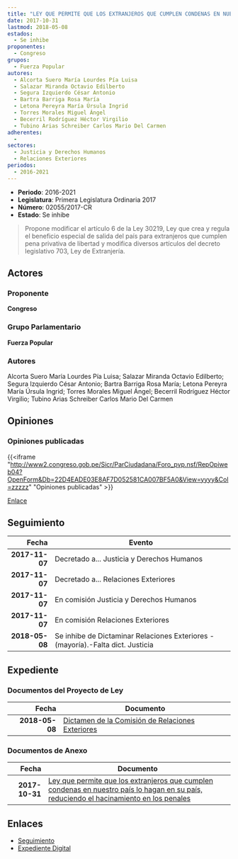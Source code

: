 ```yaml
---
title: "LEY QUE PERMITE QUE LOS EXTRANJEROS QUE CUMPLEN CONDENAS EN NUESTRO PAÍS LO HAGAN EN SU PAÍS, REDUCIENDO EL HACINAMIENTO EN LOS PENALES"
date: 2017-10-31
lastmod: 2018-05-08
estados: 
  - Se inhibe
proponentes: 
  - Congreso
grupos: 
  - Fuerza Popular
autores: 
  - Alcorta Suero María Lourdes Pía Luisa
  - Salazar Miranda Octavio Edilberto
  - Segura Izquierdo César Antonio
  - Bartra Barriga Rosa María
  - Letona Pereyra María Úrsula Ingrid
  - Torres Morales Miguel Ángel
  - Becerril Rodríguez Héctor Virgilio
  - Tubino Arias Schreiber Carlos Mario Del Carmen
adherentes: 
  - 
sectores: 
  - Justicia y Derechos Humanos
  - Relaciones Exteriores
periodos: 
  - 2016-2021
---
```


- **Periodo**: 2016-2021
- **Legislatura**: Primera Legislatura Ordinaria 2017
- **Número**: 02055/2017-CR
- **Estado**: Se inhibe

> Propone modificar el artículo 6 de la Ley 30219, Ley que crea y regula el beneficio especial de salida del país para extranjeros que cumplen pena privativa de libertad y modifica diversos artículos del decreto legislativo 703, Ley de Extranjería.


## Actores

### Proponente

**Congreso**

### Grupo Parlamentario

**Fuerza Popular**

### Autores

Alcorta Suero María Lourdes Pía Luisa; Salazar Miranda Octavio Edilberto; Segura Izquierdo César Antonio; Bartra Barriga Rosa María; Letona Pereyra María Úrsula Ingrid; Torres Morales Miguel Ángel; Becerril Rodríguez Héctor Virgilio; Tubino Arias Schreiber Carlos Mario Del Carmen


## Opiniones

### Opiniones publicadas

{{<iframe "http://www2.congreso.gob.pe/Sicr/ParCiudadana/Foro_pvp.nsf/RepOpiweb04?OpenForm&Db=22D4EADE03E8AF7D052581CA007BF5A0&View=yyyy&Col=zzzzz" "Opiniones publicadas" >}}

[Enlace](http://www2.congreso.gob.pe/Sicr/ParCiudadana/Foro_pvp.nsf/RepOpiweb04?OpenForm&Db=22D4EADE03E8AF7D052581CA007BF5A0&View=yyyy&Col=zzzzz)

## Seguimiento

| Fecha | Evento |
|------:|--------|
| **2017-11-07** | Decretado a... Justicia y Derechos Humanos|
| **2017-11-07** | Decretado a... Relaciones Exteriores|
| **2017-11-07** | En comisión Justicia y Derechos Humanos|
| **2017-11-07** | En comisión Relaciones Exteriores|
| **2018-05-08** | Se inhibe de Dictaminar Relaciones Exteriores - (mayoría).-Falta dict. Justicia|


## Expediente


### Documentos del Proyecto de Ley

| Fecha | Documento |
|------:|--------|
| **2018-05-08** | [Dictamen de la Comisión de Relaciones Exteriores](http://www.leyes.congreso.gob.pe/Documentos/2016_2021/Dictamenes/Proyectos_de_Ley/02055DC20MAY20180508.pdf) |

### Documentos de Anexo

| Fecha | Documento |
|------:|--------|
| **2017-10-31** | [Ley que permite que los extranjeros que cumplen condenas en nuestro país lo hagan en su país, reduciendo el hacinamiento en los penales](http://www.leyes.congreso.gob.pe/Documentos/2016_2021/Proyectos_de_Ley_y_de_Resoluciones_Legislativas/PL0205520171031..pdf) |

## Enlaces 

- [Seguimiento](http://www2.congreso.gob.pe/Sicr/TraDocEstProc/CLProLey2016.nsf/f7fff46988ca05b1052578e100829cc7/a34f5892f9a71f9b052581ca007eda25?OpenDocument)
- [Expediente Digital](http://www2.congreso.gob.pe/Sicr/TraDocEstProc/CLProLey2016.nsf/f7fff46988ca05b1052578e100829cc7/a34f5892f9a71f9b052581ca007eda25?OpenDocument&Click=05257FB7005EB655.eb71d0cf91d8294e05256cdf006b5706/$Body/0.1C6C)
